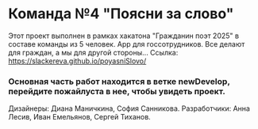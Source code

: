 # Команда №4 "Поясни за слово"
Этот проект выполнен в рамках хакатона "Гражданин поэт 2025" в составе команды из 5 человек.
App для госсотрудников. Все делают для граждан, а мы для другой стороны...
Ссылка: https://slackereva.github.io/poyasniSlovo/

### Основная часть работ находится в ветке newDevelop, перейдите пожайлуста в нее, чтобы увидеть проект.

Дизайнеры: Диана Маничкина, София Санникова.
Разработчики: Анна Лесив, Иван Емельянов, Сергей Тиханов.
